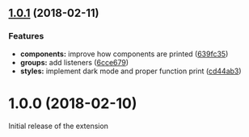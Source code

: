 <a name="1.0.1"></a>
## [1.0.1](https://github.com/bfmatei/stencil-inspector/compare/v1.0.0...v1.0.1) (2018-02-11)


### Features

* **components:** improve how components are printed ([639fc35](https://github.com/bfmatei/stencil-inspector/commit/639fc35))
* **groups:** add listeners ([6cce679](https://github.com/bfmatei/stencil-inspector/commit/6cce679))
* **styles:** implement dark mode and proper function print ([cd44ab3](https://github.com/bfmatei/stencil-inspector/commit/cd44ab3))



<a name="1.0.0"></a>
# 1.0.0 (2018-02-10)


Initial release of the extension



